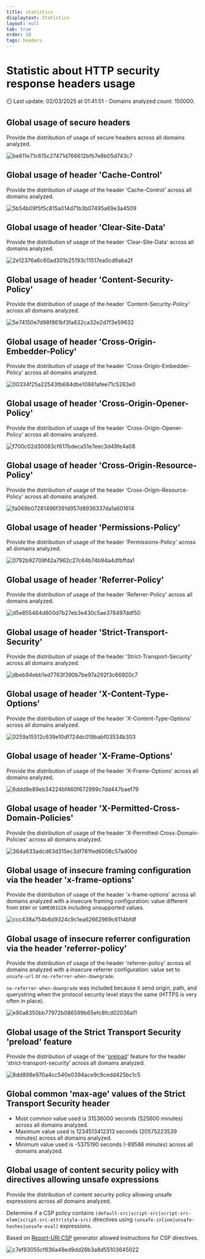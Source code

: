 ```yaml
---
title: statistics
displaytext: Statistics
layout: null
tab: true
order: 10
tags: headers
---
```


<!-- All the content of this file is generated by the script "ci/tab_stats_generate_md_file.py" -->

<!-- DO NOT EDIT IT MANUALLY -->

# Statistic about HTTP security response headers usage

<!-- markdown-link-check-disable -->



⏲️ Last update: 02/03/2025 at 01:41:51 - Domains analyzed count: 150000.

## Global usage of secure headers

Provide the distribution of usage of secure headers across all domains analyzed.

![be611e71c615c27471d766612bfb7e8b05d743c7](assets/tab_stats_generated_images/be611e71c615c27471d766612bfb7e8b05d743c7.png)


## Global usage of header 'Cache-Control'

Provide the distribution of usage of the header 'Cache-Control' across all domains analyzed.

![5b54b09f5f5c815a014d71b3b07495a69e3a4509](assets/tab_stats_generated_images/5b54b09f5f5c815a014d71b3b07495a69e3a4509.png)


## Global usage of header 'Clear-Site-Data'

Provide the distribution of usage of the header 'Clear-Site-Data' across all domains analyzed.

![2e12376a6c60ad301b25193c11517ea0cd6aba2f](assets/tab_stats_generated_images/2e12376a6c60ad301b25193c11517ea0cd6aba2f.png)


## Global usage of header 'Content-Security-Policy'

Provide the distribution of usage of the header 'Content-Security-Policy' across all domains analyzed.

![5e74150e7d98f861bf3fa632ca32e2d7f3e59632](assets/tab_stats_generated_images/5e74150e7d98f861bf3fa632ca32e2d7f3e59632.png)


## Global usage of header 'Cross-Origin-Embedder-Policy'

Provide the distribution of usage of the header 'Cross-Origin-Embedder-Policy' across all domains analyzed.

![00334f25a22543fb684dbe10861afee71c5263e0](assets/tab_stats_generated_images/00334f25a22543fb684dbe10861afee71c5263e0.png)


## Global usage of header 'Cross-Origin-Opener-Policy'

Provide the distribution of usage of the header 'Cross-Origin-Opener-Policy' across all domains analyzed.

![f700c02d30083cf617bdeca51e7eec3d49fe4a08](assets/tab_stats_generated_images/f700c02d30083cf617bdeca51e7eec3d49fe4a08.png)


## Global usage of header 'Cross-Origin-Resource-Policy'

Provide the distribution of usage of the header 'Cross-Origin-Resource-Policy' across all domains analyzed.

![fa069b07281496f391d957d8936337da1a601614](assets/tab_stats_generated_images/fa069b07281496f391d957d8936337da1a601614.png)


## Global usage of header 'Permissions-Policy'

Provide the distribution of usage of the header 'Permissions-Policy' across all domains analyzed.

![0792b92709f42a7962c27c64b74b94a4dfbffda1](assets/tab_stats_generated_images/0792b92709f42a7962c27c64b74b94a4dfbffda1.png)


## Global usage of header 'Referrer-Policy'

Provide the distribution of usage of the header 'Referrer-Policy' across all domains analyzed.

![d5e855464d800d7b27eb3e430c5ae378497ddf50](assets/tab_stats_generated_images/d5e855464d800d7b27eb3e430c5ae378497ddf50.png)


## Global usage of header 'Strict-Transport-Security'

Provide the distribution of usage of the header 'Strict-Transport-Security' across all domains analyzed.

![dbeb94ebb1ed7763f390b7be97a292f3c66920c7](assets/tab_stats_generated_images/dbeb94ebb1ed7763f390b7be97a292f3c66920c7.png)


## Global usage of header 'X-Content-Type-Options'

Provide the distribution of usage of the header 'X-Content-Type-Options' across all domains analyzed.

![0259a15512c639e10df724dc019babf03534b303](assets/tab_stats_generated_images/0259a15512c639e10df724dc019babf03534b303.png)


## Global usage of header 'X-Frame-Options'

Provide the distribution of usage of the header 'X-Frame-Options' across all domains analyzed.

![6ddd8e89eb34224bf460f672999c7dd447baef79](assets/tab_stats_generated_images/6ddd8e89eb34224bf460f672999c7dd447baef79.png)


## Global usage of header 'X-Permitted-Cross-Domain-Policies'

Provide the distribution of usage of the header 'X-Permitted-Cross-Domain-Policies' across all domains analyzed.

![364a633adcd63d315ec3df781fed6008c57ad00d](assets/tab_stats_generated_images/364a633adcd63d315ec3df781fed6008c57ad00d.png)


## Global usage of insecure framing configuration via the header 'x-frame-options'

Provide the distribution of usage of the header 'x-frame-options' across all domains analyzed with a insecure framing configuration: value different from `DENY` or `SAMEORIGIN` including unsupported values.

![ccc438a754b6d9324c9c1ea62662969c6114bfdf](assets/tab_stats_generated_images/ccc438a754b6d9324c9c1ea62662969c6114bfdf.png)


## Global usage of insecure referrer configuration via the header 'referrer-policy'

Provide the distribution of usage of the header 'referrer-policy' across all domains analyzed with a insecure referrer configuration: value set to `unsafe-url` or `no-referrer-when-downgrade`.

`no-referrer-when-downgrade` was included because it send origin, path, and querystring when the protocol security level stays the same (HTTPS is very often in place).

![e90a8350bb77972b086599b65efc8fcd02036a11](assets/tab_stats_generated_images/e90a8350bb77972b086599b65efc8fcd02036a11.png)


## Global usage of the Strict Transport Security 'preload' feature

Provide the distribution of usage of the '[preload](https://developer.mozilla.org/en-US/docs/Web/HTTP/Headers/Strict-Transport-Security#preloading_strict_transport_security)' feature for the header 'strict-transport-security' across all domains analyzed.

![8dd898e970a4cc540e0394ace9c9cedd425bc1c5](assets/tab_stats_generated_images/8dd898e970a4cc540e0394ace9c9cedd425bc1c5.png)


## Global common 'max-age' values of the Strict Transport Security header

* Most common value used is 31536000 seconds (525600 minutes) across all domains analyzed.
* Maximum value used is 1234513412313 seconds (20575223539 minutes) across all domains analyzed.
* Minimum value used is -5375190 seconds (-89586 minutes) across all domains analyzed.


## Global usage of content security policy with directives allowing unsafe expressions

Provide the distribution of content security policy allowing unsafe expressions across all domains analyzed.

Determine if a CSP policy contains `(default-src|script-src|script-src-elem|script-src-attr|style-src)` directives using `(unsafe-inline|unsafe-hashes|unsafe-eval)` expressions.

Based on [Report-URI CSP](https://report-uri.com/home/generate) generator allowed instructions for CSP directives.

![c7ef83055cf836a48ed9dd26b3a8d55103645022](assets/tab_stats_generated_images/c7ef83055cf836a48ed9dd26b3a8d55103645022.png)

